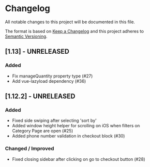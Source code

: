 # Changelog

All notable changes to this project will be documented in this file.

The format is based on [Keep a Changelog](https://keepachangelog.com/en/1.0.0/)
and this project adheres to [Semantic Versioning](https://semver.org/spec/v2.0.0.html).

## [1.13] - UNRELEASED

### Added
- Fix manageQuantity property type (#27)
- Add vue-lazyload dependency (#36)

## [1.12.2] - UNRELEASED

### Added
- Fixed side swiping after selecting 'sort by'
- Added window height helper for scrolling on iOS when filters on Category Page are open (#25)
- Added phone number validation in checkout block (#30)

### Changed / Improved
- Fixed closing sidebar after clicking on go to checkout button (#28)
